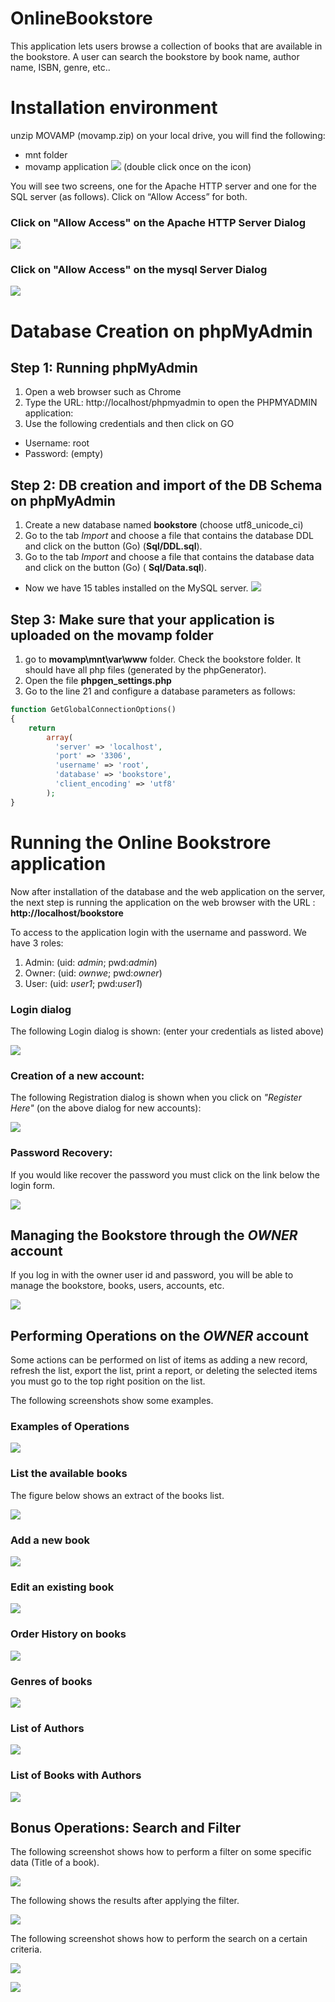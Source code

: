 # OnlineBookstore
This application lets users browse a collection of books that are available in the bookstore. A user can search the bookstore by book name, author name, ISBN, genre, etc..

# Installation environment
unzip MOVAMP (movamp.zip) on your local drive, you will find the following: 
-	mnt folder
-	movamp application ![](Images/movamp_logo.PNG) (double click once on the icon)

You will see two screens, one for the Apache HTTP server and one for the SQL server (as follows). Click on “Allow Access” for both.

### Click on "Allow Access" on the Apache HTTP Server Dialog
![](Images/ApacheServer_Access.png)

### Click on "Allow Access" on the mysql Server Dialog
![](Images/SqlServer_Access.png)

# Database Creation on phpMyAdmin

## Step 1: Running phpMyAdmin
1.	Open a web browser such as Chrome
1.	Type the URL: http://localhost/phpmyadmin to open the PHPMYADMIN application:
1.  Use the following credentials and then click on GO
-	Username: root
-	Password: (empty)

## Step 2: DB creation and import of the DB Schema on phpMyAdmin
1. Create a new database named **bookstore** (choose utf8_unicode_ci)
1. Go to the tab _Import_ and choose a file that contains the database DDL and click on the button (Go) (**Sql/DDL.sql**). 
1. Go to the tab _Import_ and choose a file that contains the database data and click on the button (Go) ( **Sql/Data.sql**).

- Now we have 15 tables installed on the MySQL server.
![](Images/sql_schema_tables.PNG)

## Step 3: Make sure that your application is uploaded on the movamp folder
1. go to **movamp\mnt\var\www** folder. Check the bookstore folder. It should have all php files (generated by the phpGenerator).
2. Open the file **phpgen_settings.php**
3. Go to the line 21 and configure a database parameters as follows:
```php
function GetGlobalConnectionOptions()
{
    return
        array(
          'server' => 'localhost',
          'port' => '3306',
          'username' => 'root',
          'database' => 'bookstore',
          'client_encoding' => 'utf8'
        );
}

```
# Running the Online Bookstrore application
Now after installation of the database and the web application on the server, the next step is running the application on the web  browser with the URL : **http://localhost/bookstore**

To access to the application login with the username and password. We have 3 roles:
1. Admin: (uid: _admin_;  pwd:_admin_)
2. Owner: (uid: _ownwe_;  pwd:_owner_)
3. User:  (uid: _user1_;  pwd:_user1_)

### Login dialog 
The following Login dialog is shown: (enter your credentials as listed above)

![](Images/login_dialog.png)

### Creation of a new account: 
The following Registration dialog is shown when you click on _"Register Here"_ (on the above dialog for new accounts):

![](Images/registration_dialog.png)

### Password Recovery:
If you would like recover the password you must click on the link below the login form.

![](Images/password_recovery.png)

## Managing the Bookstore through the _OWNER_ account

If you log in with the owner user id and password, you will be able to manage the bookstore, books, users, accounts, etc.

![](Images/owner_page.png)

## Performing Operations on the _OWNER_ account

Some actions can be performed on list of items as adding a new record, refresh the list, export the list, print a report, or deleting the selected items you must go to the top right position on the list.

The following screenshots show some examples.

### Examples of Operations

![](Images/onwer_operation.png)

### List the available books
The figure below shows an extract of the books list.

![](Images/books_lists.PNG)

### Add a new book
![](Images/add_new_book.png)

### Edit an existing book
![](Images/edit_book.png)

### Order History on books
![](Images/book_history.png)

### Genres of books
![](Images/genres_list.png)

### List of Authors
![](Images/authors_list.png)

### List of Books with Authors
![](Images/book_authors.png)

## Bonus Operations: Search and Filter
The following screenshot shows how to perform a filter on some specific data (Title of a book).

![](Images/filter_title.PNG)

The following shows the results after applying the filter.

![](Images/books_lists_filter.PNG)

The following screenshot shows how to perform the search on a certain criteria.

![](Images/owner_search.png)

![](Images/owner_search_list.png)



